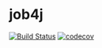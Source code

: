 # job4j
[![Build Status](https://travis-ci.org/Siskinbird/job4j.svg?branch=master)](https://travis-ci.org/Siskinbird/job4j)
[![codecov](https://codecov.io/gh/Siskinbird/job4j/branch/master/graph/badge.svg)](https://codecov.io/gh/Siskinbird/job4j)